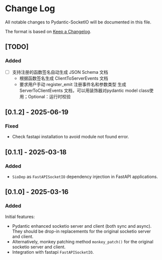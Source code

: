 # Change Log

All notable changes to Pydantic-SocketIO will be documented in this file.

The format is based on [Keep a Changelog](https://keepachangelog.com/en/1.1.0/).



## [TODO]

### Added

- [ ] 支持注册的函数签名自动生成 JSON Schema 文档
  - 根据函数签名生成 ClientToServerEvents 文档
  - 要求用户手动 register_emit 注册事件名和参数类型 生成 ServerToClientEvents 文档，可以用装饰器对pydantic model class使用；Optional：运行时校验



## [0.1.2] - 2025-06-19

### Fixed

- Check fastapi installation to avoid module not found error.



## [0.1.1] - 2025-03-18

### Added

- `SioDep` as `FastAPISocketIO` dependency injection in FastAPI applications.



## [0.1.0] - 2025-03-16

### Added

Initial features:

- Pydantic enhanced socketio server and client (both sync and async). They should be drop-in replacements for the original socketio server and client.
- Alternatively, monkey patching method `monkey_patch()` for the original socketio server and client.
- Integration with fastapi `FastAPISocketIO`.
